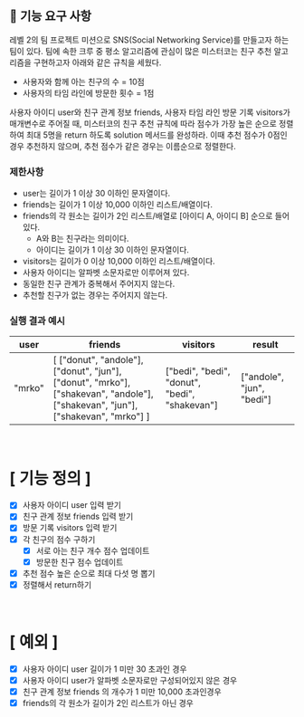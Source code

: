 ## 🚀 기능 요구 사항

레벨 2의 팀 프로젝트 미션으로 SNS(Social Networking Service)를 만들고자 하는 팀이 있다. 팀에 속한 크루 중 평소 알고리즘에 관심이 많은 미스터코는 친구 추천 알고리즘을 구현하고자 아래와 같은 규칙을 세웠다.

- 사용자와 함께 아는 친구의 수 = 10점 
- 사용자의 타임 라인에 방문한 횟수 = 1점

사용자 아이디 user와 친구 관계 정보 friends, 사용자 타임 라인 방문 기록 visitors가 매개변수로 주어질 때, 미스터코의 친구 추천 규칙에 따라 점수가 가장 높은 순으로 정렬하여 최대 5명을 return 하도록 solution 메서드를 완성하라. 이때 추천 점수가 0점인 경우 추천하지 않으며, 추천 점수가 같은 경우는 이름순으로 정렬한다.

### 제한사항

- user는 길이가 1 이상 30 이하인 문자열이다.
- friends는 길이가 1 이상 10,000 이하인 리스트/배열이다.
- friends의 각 원소는 길이가 2인 리스트/배열로 [아이디 A, 아이디 B] 순으로 들어있다.
  - A와 B는 친구라는 의미이다.
  - 아이디는 길이가 1 이상 30 이하인 문자열이다.
- visitors는 길이가 0 이상 10,000 이하인 리스트/배열이다.
- 사용자 아이디는 알파벳 소문자로만 이루어져 있다.
- 동일한 친구 관계가 중복해서 주어지지 않는다.
- 추천할 친구가 없는 경우는 주어지지 않는다.

### 실행 결과 예시

| user | friends | visitors | result |
| --- | --- | --- | --- |
| "mrko" | [ ["donut", "andole"], ["donut", "jun"], ["donut", "mrko"], ["shakevan", "andole"], ["shakevan", "jun"], ["shakevan", "mrko"] ] | ["bedi", "bedi", "donut", "bedi", "shakevan"] | ["andole", "jun", "bedi"] |


<br>

# [ 기능 정의 ]
- [X] 사용자 아이디 user 입력 받기
- [X] 친구 관계 정보 friends 입력 받기
- [X] 방문 기록 visitors 입력 받기
- [X] 각 친구의 점수 구하기
  - [X] 서로 아는 친구 개수 점수 업데이트
  - [X] 방문한 친구 점수 업데이트
- [X] 추천 점수 높은 순으로 최대 다섯 명 뽑기
- [X]  정렬해서 return하기

<br>

# [ 예외 ]
- [X] 사용자 아이디 user 길이가 1 미만 30 초과인 경우
- [X] 사용자 아이디 user가 알파벳 소문자로만 구성되어있지 않은 경우
- [X] 친구 관계 정보 friends 의 개수가 1 미만 10,000 초과인경우
- [X] friends의 각 원소가 길이가 2인 리스트가 아닌 경우